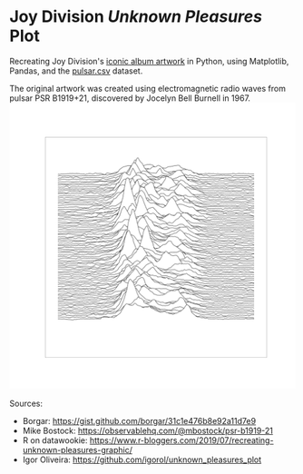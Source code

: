 # Joy Division _Unknown Pleasures_ Plot

Recreating Joy Division's [iconic album artwork](https://en.wikipedia.org/wiki/Unknown_Pleasures) in Python, using Matplotlib, Pandas, and the [pulsar.csv](https://gist.github.com/borgar/31c1e476b8e92a11d7e9) dataset.

The original artwork was created using electromagnetic radio waves from pulsar PSR B1919+21, discovered by Jocelyn Bell Burnell in 1967.
![](./joydiv_plot.png)

Sources:
- Borgar: https://gist.github.com/borgar/31c1e476b8e92a11d7e9
- Mike Bostock: https://observablehq.com/@mbostock/psr-b1919-21
- R on datawookie: https://www.r-bloggers.com/2019/07/recreating-unknown-pleasures-graphic/
- Igor Oliveira: https://github.com/igorol/unknown_pleasures_plot 
